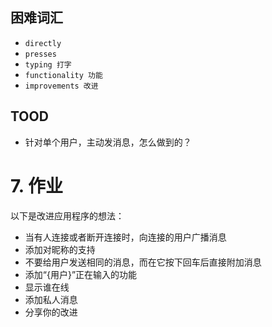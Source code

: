 ## 困难词汇
- `directly `
- `presses `
- `typing 打字`
- `functionality 功能`
- `improvements 改进`

## TOOD
- 针对单个用户，主动发消息，怎么做到的？

# 7. 作业

以下是改进应用程序的想法：
- 当有人连接或者断开连接时，向连接的用户广播消息
- 添加对昵称的支持
- 不要给用户发送相同的消息，而在它按下回车后直接附加消息
- 添加“{用户}”正在输入的功能
- 显示谁在线
- 添加私人消息
- 分享你的改进
